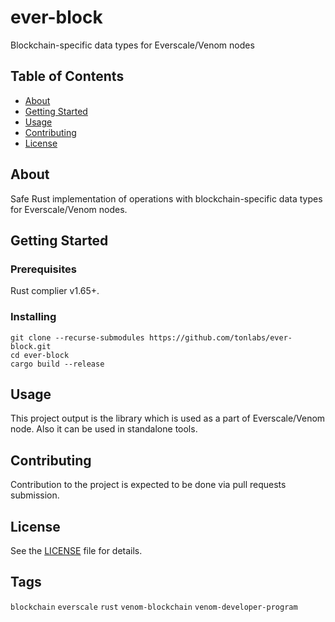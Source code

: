 # ever-block

Blockchain-specific data types for Everscale/Venom nodes

## Table of Contents

- [About](#about)
- [Getting Started](#getting-started)
- [Usage](#usage)
- [Contributing](#contributing)
- [License](#license)

## About

Safe Rust implementation of operations with blockchain-specific data types for Everscale/Venom nodes.

## Getting Started

### Prerequisites

Rust complier v1.65+.

### Installing

```
git clone --recurse-submodules https://github.com/tonlabs/ever-block.git
cd ever-block
cargo build --release
```

## Usage

This project output is the library which is used as a part of Everscale/Venom node. Also it can be used in standalone tools.

## Contributing

Contribution to the project is expected to be done via pull requests submission.

## License

See the [LICENSE](LICENSE) file for details.

## Tags

`blockchain` `everscale` `rust` `venom-blockchain` `venom-developer-program`
